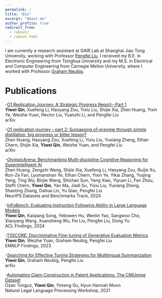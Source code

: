 ```yaml
---
permalink: /
title: "Bio"
excerpt: "About me"
author_profile: true
redirect_from:
  - /about/
  - /about.html
---
```


I am currently a research assistant at GAIR Lab at Shanghai Jiao Tong University, working with Professor [Pengfei Liu](https://scholar.google.com/citations?user=oIz_CYEAAAAJ&hl=en&oi=ao). I received my B.E. in Electronic Engineering from Tsinghua University and my M.S. in Electrical and Computer Engineering from Carnegie Mellon University, where I worked with Professor [Graham Neubig](https://scholar.google.com/citations?user=wlosgkoAAAAJ&hl=en&oi=ao). 



# Publications
-[O1 Replication Journey: A Strategic Progress Report--Part 1](https://arxiv.org/abs/2410.18982)\
**Yiwei Qin**, Xuefeng Li, Haoyang Zou, Yixiu Liu, Shijie Xia, Zhen Huang, Yixin Ye, Weizhe Yuan, Hector Liu, Yuanzhi Li, and Pengfei Liu \
arXiv

-[O1 replication journey – part 2: Surpassing o1-preview through simple distillation, big progress or bitter lesson?](https://arxiv.org/abs/2411.16489)\
Zhen Huang, Haoyang Zou, Xuefeng Li, Yixiu Liu, Yuxiang Zheng, Ethan Chern, Shijie Xia, **Yiwei Qin**, Weizhe Yuan, and Pengfei Liu \
arXiv

-[OlympicArena: Benchmarking Multi-discipline Cognitive Reasoning for Superintelligent AI](https://arxiv.org/abs/2406.12753)\
Zhen Huang, Zengzhi Wang, Shijie Xia, Xuefeng Li, Haoyang Zou, Ruijie Xu, Run-Ze Fan, Lyumanshan Ye, Ethan Chern, Yixin Ye, Yikai Zhang, Yuqing Yang, Ting Wu, Binjie Wang, Shichao Sun, Yang Xiao, Yiyuan Li, Fan Zhou, Steffi Chern, **Yiwei Qin**, Yan Ma, Jiadi Su, Yixiu Liu, Yuxiang Zheng, Shaoting Zhang, Dahua Lin, Yu Qiao, Pengfei Liu \
NeurIPS Datasets and Benchmarks Track, 2024

-[InFoBench: Evaluating Instruction Following Ability in Large Language Models](https://arxiv.org/abs/2401.03601)\
**Yiwei Qin**, Kaiqiang Song, Yebowen Hu, Wenlin Yao, Sangwoo Cho, Xiaoyang Wang, Xuansheng Wu, Fei Liu, Pengfei Liu, Dong Yu \
ACL Findings, 2024

-[T5SCORE: Discriminative Fine-tuning of Generative Evaluation Metrics](https://arxiv.org/abs/2212.05726)\
**Yiwei Qin**, Weizhe Yuan, Graham Neubig, Pengfei Liu\
EMNLP Findings, 2023

-[Searching for Effective Tuning Strategies for Multilingual Summarization](https://arxiv.org/abs/2212.05740)\
**Yiwei Qin**, Graham Neubig, Pengfei Liu\
arXiv

-[Automating Claim Construction in Patent Applications: The CMUmine Dataset](https://aclanthology.org/2021.nllp-1.21.pdf)\
Ozan Tonguz, **Yiwei Qin**, Yimeng Gu, Hyun Hannah Moon\
Natural Legal Language Processing Workshop, 2021